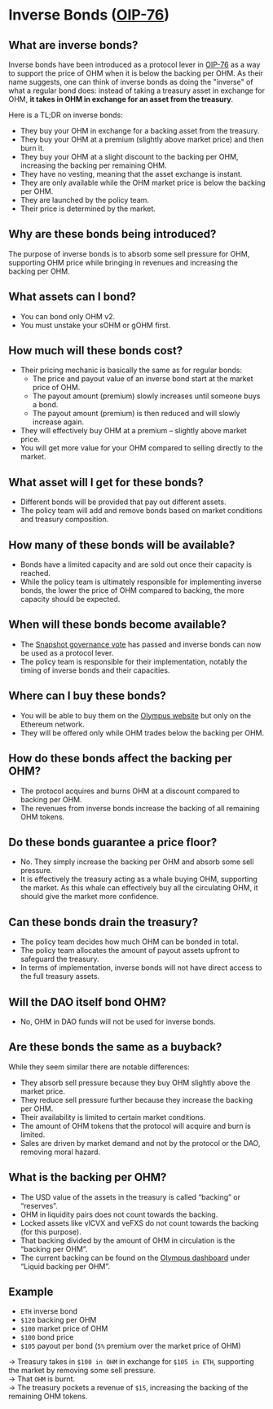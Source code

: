 # Inverse Bonds ([OIP-76](https://forum.olympusdao.finance/d/1020-oip-76-create-inverse-bond-policy-lever))

## What are inverse bonds?

Inverse bonds have been introduced as a protocol lever in [OIP-76](https://snapshot.org/#/olympusdao.eth/proposal/0xa544837835f3c4e681efba18d33623d4eb2acedec352dfc3c926a45902cd3612) 
as a way to support the price of OHM when it is below the backing per OHM. As their name suggests, 
one can think of inverse bonds as doing the "inverse" of what a regular bond does: 
instead of taking a treasury asset in exchange for OHM, **it takes in OHM in exchange for an asset from the treasury**. 

Here is a TL;DR on inverse bonds: 
- They buy your OHM in exchange for a backing asset from the treasury.
- They buy your OHM at a premium (slightly above market price) and then burn it.
- They buy your OHM at a slight discount to the backing per OHM, increasing the backing per remaining OHM.
- They have no vesting, meaning that the asset exchange is instant.
- They are only available while the OHM market price is below the backing per OHM.
- They are launched by the policy team.
- Their price is determined by the market.

## Why are these bonds being introduced?

The purpose of inverse bonds is to absorb some sell pressure for OHM, supporting OHM price while bringing in revenues and
increasing the backing per OHM.

## What assets can I bond?

- You can bond only OHM v2.
- You must unstake your sOHM or gOHM first.

## How much will these bonds cost?

- Their pricing mechanic is basically the same as for regular bonds:
    - The price and payout value of an inverse bond start at the market price of OHM.
    - The payout amount (premium) slowly increases until someone buys a bond.
    - The payout amount (premium) is then reduced and will slowly increase again.
- They will effectively buy OHM at a premium – slightly above market price.
- You will get more value for your OHM compared to selling directly to the market.

## What asset will I get for these bonds?

- Different bonds will be provided that pay out different assets.
- The policy team will add and remove bonds based on market conditions and treasury composition.

## How many of these bonds will be available?

- Bonds have a limited capacity and are sold out once their capacity is reached.
- While the policy team is ultimately responsible for implementing inverse bonds, the lower the price of OHM compared to backing, the more capacity should be expected. 

## When will these bonds become available?

- The [Snapshot governance vote](https://snapshot.org/#/olympusdao.eth/proposal/0xa544837835f3c4e681efba18d33623d4eb2acedec352dfc3c926a45902cd3612) has passed and inverse bonds can now be used as a protocol lever.
- The policy team is responsible for their implementation, notably the timing of inverse bonds and their capacities.

## Where can I buy these bonds?

- You will be able to buy them on the [Olympus website](https://app.olympusdao.finance) but only on the Ethereum network.
- They will be offered only while OHM trades below the backing per OHM.

## How do these bonds affect the backing per OHM?

- The protocol acquires and burns OHM at a discount compared to backing per OHM.
- The revenues from inverse bonds increase the backing of all remaining OHM tokens.

## Do these bonds guarantee a price floor?

- No. They simply increase the backing per OHM and absorb some sell pressure.
- It is effectively the treasury acting as a whale buying OHM, supporting the market. 
  As this whale can effectively buy all the circulating OHM, it should give the market more confidence. 

## Can these bonds drain the treasury?

- The policy team decides how much OHM can be bonded in total.
- The policy team allocates the amount of payout assets upfront to safeguard the treasury.
- In terms of implementation, inverse bonds will not have direct access to the full treasury assets.

## Will the DAO itself bond OHM?

- No, OHM in DAO funds will not be used for inverse bonds.

## Are these bonds the same as a buyback?

While they seem similar there are notable differences:

- They absorb sell pressure because they buy OHM slightly above the market price.
- They reduce sell pressure further because they increase the backing per OHM.
- Their availability is limited to certain market conditions.
- The amount of OHM tokens that the protocol will acquire and burn is limited.
- Sales are driven by market demand and not by the protocol or the DAO, removing moral hazard.

## What is the backing per OHM?

- The USD value of the assets in the treasury is called “backing” or “reserves”.
- OHM in liquidity pairs does not count towards the backing.
- Locked assets like vlCVX and veFXS do not count towards the backing (for this purpose).
- That backing divided by the amount of OHM in circulation is the “backing per OHM”.
- The current backing can be found on the [Olympus dashboard](https://app.olympusdao.finance/#/dashboard) under “Liquid backing per OHM”.

## Example

- `ETH` inverse bond
- `$120` backing per OHM
- `$100` market price of OHM
- `$100` bond price
- `$105` payout per bond (`5%` premium over the market price of OHM)

→ Treasury takes in `$100 in OHM` in exchange for `$105 in ETH`, supporting the market by removing some sell pressure.  
→ That `OHM` is burnt.  
→ The treasury pockets a revenue of `$15`, increasing the backing of the remaining OHM tokens.
